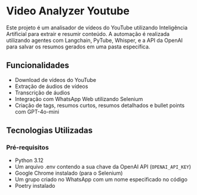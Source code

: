 # Video Analyzer Youtube
Este projeto é um analisador de vídeos do YouTube utilizando Inteligência Artificial para extrair e resumir conteúdo. A automação é realizada utilizando agentes com Langchain, PyTube, Whisper, e a API da OpenAI para salvar os resumos gerados em uma pasta específica.
## Funcionalidades
- Download de vídeos do YouTube
- Extração de áudios de vídeos
- Transcrição de áudios
- Integração com WhatsApp Web utilizando Selenium
- Criação de tags, resumos curtos, resumos detalhados e bullet points com GPT-4o-mini
## Tecnologias Utilizadas
### Pré-requisitos
- Python 3.12
- Um arquivo .env contendo a sua chave da OpenAI API (`OPENAI_API_KEY`)
- Google Chrome instalado (para o Selenium)
- Um grupo criado no WhatsApp com um nome especificado no código
- Poetry instalado

